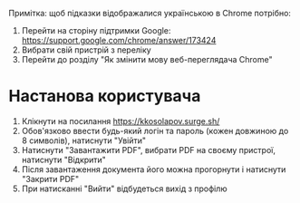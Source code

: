 Примітка: щоб підказки відображалися українською в Chrome потрібно:
1. Перейти на сторіну підтримки Google: https://support.google.com/chrome/answer/173424
2. Вибрати свій пристрій з переліку
3. Перейти до розділу "Як змінити мову веб-переглядача Chrome"

# Настанова користувача



1. Клікнути на посилання https://kkosolapov.surge.sh/
2. Обов'язково ввести будь-який логін та пароль (кожен довжиною до 8 символів), натиснути "Увійти"
3. Натиснути "Завантажити PDF", вибрати PDF на своєму пристрої, натиснути "Відкрити"
4. Після завантаження документа його можна прогорнути і натиснути "Закрити PDF"
5. При натисканні "Вийти" відбудеться вихід з профілю
